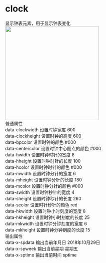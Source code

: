 # clock
显示钟表元素，用于显示钟表变化<br>
<img src="http://www.wware.org/img/shizhong01.png?_aa80" width="300px"><br>
普通属性<br>
data-clockwidth	设置时钟宽度	600<br>
data-clockheight	设置时钟的高度	600<br>
data-bpcolor	设置时钟的颜色	#000<br>
data-centercolor	设置时钟中心圆点的颜色	#000<br>
data-hwidth	设置时钟时针的宽度	8<br>
data-hheight	设置时钟时针的长度	100<br>
data-hcolor	设置时钟时针的颜色	#000<br>
data-mwidth	设置时钟分针的宽度	6<br>
data-mheight	设置时钟分针的长度	180<br>
data-mcolor	设置时钟分针的颜色	#000<br>
data-swidth	设置时钟秒针的宽度	4<br>
data-sheight	设置时钟秒针的长度	260<br>
data-scolor	设置时针秒针的颜色	red<br>
data-hkwidth	设置时钟小时刻度的宽度	8<br>
data-hkheight	设置时钟小时刻度的长度	25<br>
data-mkwidth	设置时钟分钟刻度的宽度	6<br>
data-mkheight	设置时钟分钟刻度的长度	15<br>
输出属性<br>
data-x-spdata	输出当前年月日	2018年10月29日<br>
data-x-spweek	输出当前星期	星期五<br>
data-x-sptime	输出当前时间	sptime<br>
